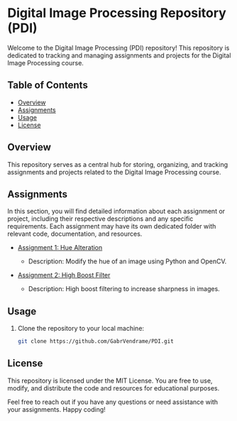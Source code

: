 # Digital Image Processing Repository (PDI)

Welcome to the Digital Image Processing (PDI) repository! This repository is dedicated to tracking and managing assignments and projects for the Digital Image Processing course.

## Table of Contents

- [Overview](#overview)
- [Assignments](#assignments)
- [Usage](#usage)
- [License](#license)

## Overview

This repository serves as a central hub for storing, organizing, and tracking assignments and projects related to the Digital Image Processing course.

## Assignments

In this section, you will find detailed information about each assignment or project, including their respective descriptions and any specific requirements. Each assignment may have its own dedicated folder with relevant code, documentation, and resources.

- [Assignment 1: Hue Alteration](trabalho1/)
  - Description: Modify the hue of an image using Python and OpenCV.

- [Assignment 2: High Boost Filter](trabalho2/)
  - Description: High boost filtering to increase sharpness in images.

<!-- - [Assignment 3: [Assignment Name]](assignment3/)
  - Description: [Description of Assignment 3]
  - Due Date: [Specify Due Date]

- [Final Project: [Project Name]](final_project/)
  - Description: [Description of Final Project]
  - Due Date: [Specify Due Date] -->

## Usage

1. Clone the repository to your local machine:

   ```bash
   git clone https://github.com/GabrVendrame/PDI.git
   ```

## License

This repository is licensed under the MIT License. You are free to use, modify, and distribute the code and resources for educational purposes.

Feel free to reach out if you have any questions or need assistance with your assignments. Happy coding!